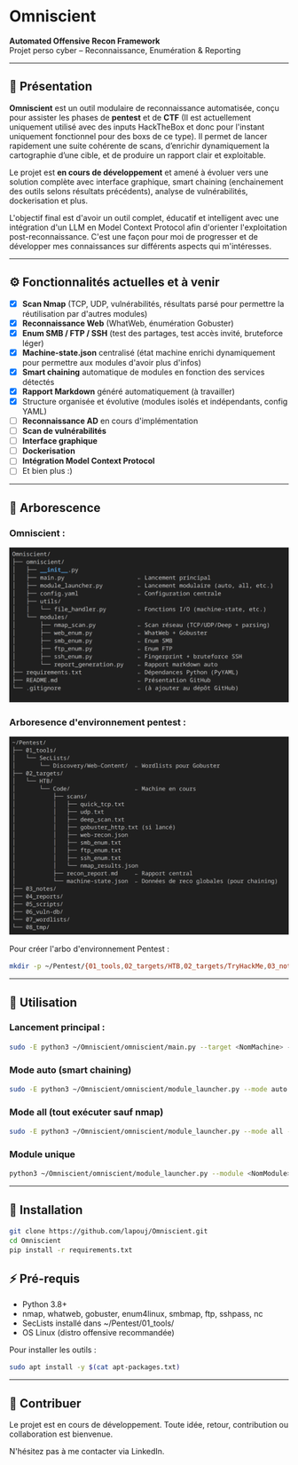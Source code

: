# Omniscient

**Automated Offensive Recon Framework**  
Projet perso cyber – Reconnaissance, Enumération & Reporting

---

## 📌 Présentation

**Omniscient** est un outil modulaire de reconnaissance automatisée, conçu pour assister les phases de **pentest** et de **CTF** (Il est actuellement uniquement utilisé avec des inputs HackTheBox et donc pour l'instant uniquement fonctionnel pour des boxs de ce type).
Il permet de lancer rapidement une suite cohérente de scans, d’enrichir dynamiquement la cartographie d’une cible, et de produire un rapport clair et exploitable.

Le projet est **en cours de développement** et amené à évoluer vers une solution complète avec interface graphique, smart chaining (enchainement des outils selons résultats précédents), analyse de vulnérabilités, dockerisation et plus.

L'objectif final est d'avoir un outil complet, éducatif et intelligent avec une intégration d'un LLM en Model Context Protocol afin d'orienter l'exploitation post-reconnaissance. C'est une façon pour moi de progresser et de développer mes connaissances sur différents aspects qui m'intéresses. 

---

## ⚙️ Fonctionnalités actuelles et à venir

- [x] **Scan Nmap** (TCP, UDP, vulnérabilités, résultats parsé pour permettre la réutilisation par d'autres modules)
- [x] **Reconnaissance Web** (WhatWeb, énumération Gobuster)
- [x] **Enum SMB / FTP / SSH** (test des partages, test accès invité, bruteforce léger)
- [x] **Machine-state.json** centralisé (état machine enrichi dynamiquement pour permettre aux modules d'avoir plus d'infos)
- [x] **Smart chaining** automatique de modules en fonction des services détectés
- [x] **Rapport Markdown** généré automatiquement (à travailler)
- [x] Structure organisée et évolutive (modules isolés et indépendants, config YAML)
- [ ] **Reconnaissance AD** en cours d'implémentation
- [ ] **Scan de vulnérabilités**
- [ ] **Interface graphique**
- [ ] **Dockerisation**
- [ ] **Intégration Model Context Protocol**
- [ ] Et bien plus :)

---

## 📁 Arborescence

### Omniscient :

![Arborescence d'Omniscient](images/arborescence_omniscient.png)


### Arboresence d'environnement pentest :

![Arborescence du dossier Pentest](images/arborescence_pentest.png)


Pour créer l'arbo d'environnement Pentest : 
```bash
mkdir -p ~/Pentest/{01_tools,02_targets/HTB,02_targets/TryHackMe,03_notes/cheatsheets,04_reports,05_scripts,06_vuln-db,07_wordlists,08_tmp}
```

---

## 🚀 Utilisation

### Lancement principal :
```bash
sudo -E python3 ~/Omniscient/omniscient/main.py --target <NomMachine> --platform <HTB> --ip <IP>
```

### Mode auto (smart chaining)
```bash
sudo -E python3 ~/Omniscient/omniscient/module_launcher.py --mode auto --target <NomMachine> --platform <HTB> --ip <IP>
```

### Mode all (tout exécuter sauf nmap)
```bash
sudo -E python3 ~/Omniscient/omniscient/module_launcher.py --mode all --target <NomMachine> --platform <HTB> --ip <IP>
```

### Module unique
```bash
python3 ~/Omniscient/omniscient/module_launcher.py --module <NomModule> --target <NomMachine> --platform <HTB> --ip <IP>
```

---

## 🔧 Installation

```bash
git clone https://github.com/lapouj/Omniscient.git
cd Omniscient
pip install -r requirements.txt
```

## ⚡ Pré-requis

- Python 3.8+
- nmap, whatweb, gobuster, enum4linux, smbmap, ftp, sshpass, nc 
- SecLists installé dans ~/Pentest/01_tools/
- OS Linux (distro offensive recommandée)

Pour installer les outils :
```bash
sudo apt install -y $(cat apt-packages.txt)
```

---

## 🤝 Contribuer

Le projet est en cours de développement.
Toute idée, retour, contribution ou collaboration est bienvenue.

N'hésitez pas à me contacter via LinkedIn.

